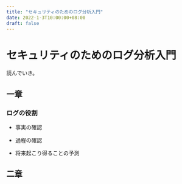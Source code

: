 ```yaml
---
title: "セキュリティのためのログ分析入門"
date: 2022-1-3T10:00:00+08:00
draft: false
---
```

# セキュリティのためのログ分析入門



読んでいき。



## 一章



### ログの役割



* 事実の確認



* 過程の確認



* 将来起こり得ることの予測



## 二章
